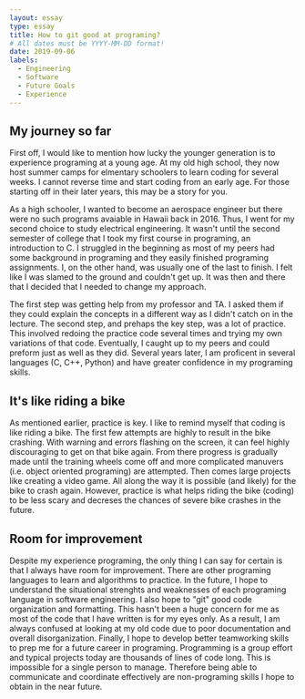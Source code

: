 ```yaml
---
layout: essay
type: essay
title: How to git good at programing? 
# All dates must be YYYY-MM-DD format!
date: 2019-09-06
labels:
  - Engineering
  - Software
  - Future Goals
  - Experience
---
```

## My journey so far

First off, I would like to mention how lucky the younger generation is to experience programing at a young age. At my old high school, they now host summer camps for elmentary schoolers to learn coding for several weeks. I cannot reverse time and start coding from an early age. For those starting off in their later years, this may be a story for you.

As a high schooler, I wanted to become an aerospace engineer but there were no such programs avaiable in Hawaii back in 2016. Thus, I went for my second choice to study electrical engineering. It wasn't until the second semester of college that I took my first course in programing, an introduction to C. I struggled in the beginning as most of my peers had some background in programing and they easily finished programing assignments. I, on the other hand, was usually one of the last to finish. I felt like I was slamed to the ground and couldn't get up. It was then and there that I decided that I needed to change my approach.

The first step was getting help from my professor and TA. I asked them if they could explain the concepts in a different way as I didn't catch on in the lecture. The second step, and prehaps the key step, was a lot of practice. This involved redoing the practice code several times and trying my own variations of that code. Eventually, I caught up to my peers and could preform just as well as they did. Several years later, I am proficent in several languages (C, C++, Python) and have greater confidence in my programing skills.

## It's like riding a bike 

As mentioned earlier, practice is key. I like to remind myself that coding is like riding a bike. The first few attempts are highly to result in the bike crashing. With warning and errors flashing on the screen, it can feel highly discouraging to get on that bike again. From there progress is gradually made until the training wheels come off and more complicated manuvers (i.e. object oriented programing) are attempted. Then comes large projects like creating a video game. All along the way it is possible (and likely) for the bike to crash again. However, practice is what helps riding the bike (coding) to be less scary and decreses the chances of severe bike crashes in the future.

## Room for improvement

Despite my experience programing, the only thing I can say for certain is that I always have room for improvement. There are other programing languages to learn and algorithms to practice. In the future, I hope to understand the situational strenghts and weaknesses of each programing language in software engineering. I also hope to "git" good code organization and formatting. This hasn't been a huge concern for me as most of the code that I have written is for my eyes only. As a result, I am always confused at looking at my old code due to poor documentation and overall disorganization. Finally, I hope to develop better teamworking skills to prep me for a future career in programing. Programming is a group effort and typical projects today are thousands of lines of code long. This is impossible for a single person to manage. Therefore being able to communicate and coordinate effectively are non-programing skills I hope to obtain in the near future.
